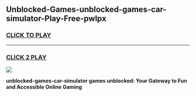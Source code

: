 
## Unblocked-Games-unblocked-games-car-simulator-Play-Free-pwlpx
<h3>
<a href="https://premium76.site?title=unblocked-games-car-simulator&ref=18A1">CLICK TO PLAY</a></h3>
<hr>

<h3>
<a href="https://premium76.site?title=unblocked-games-car-simulator&ref=18A1">CLICK 2 PLAY</a>
  
</h3>

<a href="https://premium76.site?title=unblocked-games-car-simulator&ref=18A1"><img src="https://clearcache.store/games.png"></a>


**unblocked-games-car-simulator games unblocked: Your Gateway to Fun and Accessible Online Gaming**
